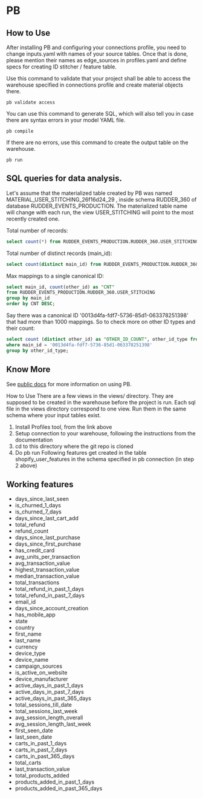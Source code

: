 # PB

## How to Use

After installing PB and configuring your connections profile, you need to change inputs.yaml with names of your source tables. Once that is done, please mention their names as edge_sources in profiles.yaml and define specs for creating ID stitcher / feature table. 

Use this command to validate that your project shall be able to access the warehouse specified in connections profile and create material objects there.

```shell script
pb validate access
```

You can use this command to generate SQL, which will also tell you in case there are syntax errors in your model YAML file.

```shell script
pb compile
```

If there are no errors, use this command to create the output table on the warehouse.

```shell script
pb run
```

## SQL queries for data analysis.

Let's assume that the materialized table created by PB was named MATERIAL_USER_STITCHING_26f16d24_29 , inside schema RUDDER_360 of database RUDDER_EVENTS_PRODUCTION. The materialized table name will change with each run, the view USER_STITCHING will point to the most recently created one.

Total number of records:
```sql
select count(*) from RUDDER_EVENTS_PRODUCTION.RUDDER_360.USER_STITCHING;
```

Total number of distinct records (main_id):
```sql
select count(distinct main_id) from RUDDER_EVENTS_PRODUCTION.RUDDER_360.USER_STITCHING;
```

Max mappings to a single canonical ID:
```sql
select main_id, count(other_id) as "CNT"
from RUDDER_EVENTS_PRODUCTION.RUDDER_360.USER_STITCHING
group by main_id
order by CNT DESC;
```

Say there was a canonical ID '0013d4fa-fdf7-5736-85d1-063378251398' that had more than 1000 mappings. So to check more on other ID types and their count:
```sql
select count (distinct other_id) as "OTHER_ID_COUNT", other_id_type from RUDDER_EVENTS_PRODUCTION.RUDDER_360.USER_STITCHING
where main_id = '0013d4fa-fdf7-5736-85d1-063378251398'
group by other_id_type;
```

## Know More
See <a href="https://rudderlabs.github.io/pywht">public docs</a> for more information on using PB.

How to Use
There are a few views in the views/ directory. They are supposed to be created in the warehouse before the project is run. Each sql file in the views directory correspond to one view. Run them in the same schema where your input tables exist.

1. Install Profiles tool, from the link above
2. Setup connection to your warehouse, following the instructions from the documentation
3. cd to this directory where the git repo is cloned
4. Do pb run
Following features get created in the table shopify_user_features in the schema specified in pb connection (in step 2 above)

## Working features
- days_since_last_seen
- is_churned_1_days
- is_churned_7_days
- days_since_last_cart_add
- total_refund
- refund_count
- days_since_last_purchase
- days_since_first_purchase
- has_credit_card
- avg_units_per_transaction
- avg_transaction_value
- highest_transaction_value
- median_transaction_value
- total_transactions
- total_refund_in_past_1_days
- total_refund_in_past_7_days
- email_id
- days_since_account_creation
- has_mobile_app
- state
- country
- first_name
- last_name
- currency
- device_type
 - device_name
 - campaign_sources
 - is_active_on_website
- device_manufacturer
 - active_days_in_past_1_days
- active_days_in_past_7_days
- active_days_in_past_365_days
 - total_sessions_till_date
 - total_sessions_last_week
- avg_session_length_overall
 - avg_session_length_last_week
  - first_seen_date
- last_seen_date
- carts_in_past_1_days
- carts_in_past_7_days
- carts_in_past_365_days
 - total_carts
 - last_transaction_value
- total_products_added
- products_added_in_past_1_days
- products_added_in_past_365_days

